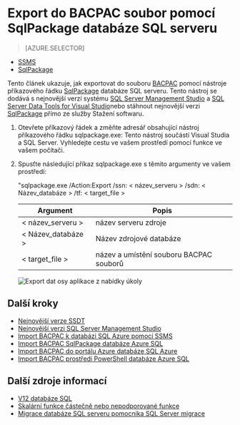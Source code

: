 <properties
   pageTitle="Export databáze SQL serveru do souboru BACPAC pomocí SqlPackage | Microsoft Azure"
   description="Databázi Microsoft Azure SQL, migrace databáze export databáze, export do souboru BACPAC, sqlpackage"
   services="sql-database"
   documentationCenter=""
   authors="CarlRabeler"
   manager="jhubbard"
   editor=""/>

<tags
   ms.service="sql-database"
   ms.devlang="NA"
   ms.topic="article"
   ms.tgt_pltfrm="NA"
   ms.workload="sqldb-migrate"
   ms.date="08/24/2016"
   ms.author="carlrab"/>

# <a name="export-a-sql-server-database-to-a-bacpac-file-using-sqlpackage"></a>Export do BACPAC soubor pomocí SqlPackage databáze SQL serveru

> [AZURE.SELECTOR]
- [SSMS](sql-database-cloud-migrate-compatible-export-bacpac-ssms.md)
- [SqlPackage](sql-database-cloud-migrate-compatible-export-bacpac-sqlpackage.md)

Tento článek ukazuje, jak exportovat do souboru [BACPAC](https://msdn.microsoft.com/library/ee210546.aspx#Anchor_4) pomocí nástroje příkazového řádku [SqlPackage](https://msdn.microsoft.com/library/hh550080.aspx) databáze SQL serveru. Tento nástroj se dodává s nejnovější verzí systému [SQL Server Management Studio](https://msdn.microsoft.com/library/mt238290.aspx) a [SQL Server Data Tools for Visual Studio](https://msdn.microsoft.com/library/mt204009.aspx)nebo stáhnout nejnovější verzi [SqlPackage](https://www.microsoft.com/en-us/download/details.aspx?id=53876) přímo ze služby Stažení softwaru.

1. Otevřete příkazový řádek a změňte adresář obsahující nástroj příkazového řádku sqlpackage.exe: Tento nástroj součástí Visual Studia a SQL Server. Vyhledejte cestu ve vašem prostředí pomocí funkce ve vašem počítači.
2. Spusťte následující příkaz sqlpackage.exe s těmito argumenty ve vašem prostředí:

    "sqlpackage.exe /Action:Export /ssn: < název_serveru > /sdn: < Název_databáze > /tf: < target_file >

  	| Argument  | Popis  |
  	|---|---|
  	| < název_serveru >  | název serveru zdroje  |
  	| < Název_databáze >  | Název zdrojové databáze  |
  	| < target_file >  | název a umístění souboru BACPAC souborů  |

    ![Export dat osy aplikace z nabídky úkoly](./media/sql-database-cloud-migrate/TestForCompatibilityUsingSQLPackage01b.png)

## <a name="next-steps"></a>Další kroky

- [Nejnovější verze SSDT](https://msdn.microsoft.com/library/mt204009.aspx)
- [Nejnovější verzi SQL Server Management Studio](https://msdn.microsoft.com/library/mt238290.aspx)
- [Import BACPAC k databázi SQL Azure pomocí SSMS](sql-database-cloud-migrate-compatible-import-bacpac-ssms.md)
- [Import BACPAC SqlPackage databáze Azure SQL](sql-database-cloud-migrate-compatible-import-bacpac-sqlpackage.md)
- [Import BACPAC do portálu Azure databáze SQL Azure](sql-database-import.md)
- [Import BACPAC prostředí PowerShell databáze Azure SQL](sql-database-import-powershell.md)

## <a name="additional-resources"></a>Další zdroje informací

- [V12 databáze SQL](sql-database-v12-whats-new.md)
- [Skalární funkce částečně nebo nepodporované funkce](sql-database-transact-sql-information.md)
- [Migrace databáze SQL serveru pomocníka SQL Server migrace](http://blogs.msdn.com/b/ssma/)
